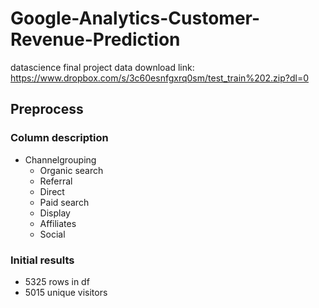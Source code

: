 # Google-Analytics-Customer-Revenue-Prediction
datascience final project
data download link: https://www.dropbox.com/s/3c60esnfgxrq0sm/test_train%202.zip?dl=0
##  Preprocess
### Column description
* Channelgrouping
	* Organic search
	* Referral
	* Direct
	* Paid search
	* Display
	* Affiliates
	* Social
### Initial results
* 5325 rows in df
* 5015 unique visitors
